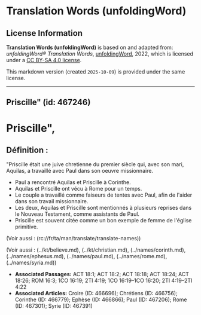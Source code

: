 # Translation Words (unfoldingWord)

## License Information

**Translation Words (unfoldingWord)** is based on and adapted from: _unfoldingWord® Translation Words_, [unfoldingWord](https://unfoldingword.org/utw), 2022, which is licensed under a [CC BY-SA 4.0 license](https://creativecommons.org/licenses/by-sa/4.0/legalcode.en).

This markdown version (created `2025-10-09`) is provided under the same license.



--------------------------------

## Priscille&quot; (id: 467246)

Priscille",
===========

Définition :
------------

"Priscille était une juive chretienne du premier siècle qui, avec son mari, Aquilas, a travaillé avec Paul dans son oeuvre missionnaire.

* Paul a rencontré Aquilas et Priscille à Corinthe.
* Aquilas et Priscille ont vécu à Rome pour un temps.
* Le couple a travaillé comme faiseurs de tentes avec Paul, afin de l'aider dans son travail missionnaire.
* Les deux, Aquilas et Priscille sont mentionnés à plusieurs reprises dans le Nouveau Testament, comme assistants de Paul.
* Priscille est souvent citée comme un bon exemple de femme de l'église primitive.

(Voir aussi : (rc://fr/ta/man/translate/translate\-names))

(Voir aussi : (../kt/believe.md), (../kt/christian.md), (../names/corinth.md), (../names/ephesus.md), (../names/paul.md), (../names/rome.md), (../names/syria.md))

* **Associated Passages:** ACT 18:1; ACT 18:2; ACT 18:18; ACT 18:24; ACT 18:26; ROM 16:3; 1CO 16:19; 2TI 4:19; 1CO 16:19–1CO 16:20; 2TI 4:19–2TI 4:22
* **Associated Articles:** Croire (ID: 466696); Chrétiens (ID: 466756); Corinthe  (ID: 466779); Ephèse (ID: 466866); Paul (ID: 467206); Rome (ID: 467301); Syrie (ID: 467391)

